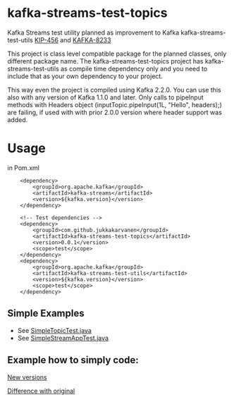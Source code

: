 # kafka-streams-test-topics
Kafka Streams test utility planned as improvement to Kafka kafka-streams-test-utils 
 [KIP-456](https://cwiki.apache.org/confluence/display/KAFKA/KIP-456:+Helper+classes+to+make+it+simpler+to+write+test+logic+with+TopologyTestDriver) and
 [KAFKA-8233](https://issues.apache.org/jira/browse/KAFKA-8233)
 
 This project is class level compatible package for the planned classes, only different package name.
 The kafka-streams-test-topics project has kafka-streams-test-utils as compile time dependency only and
 you need to include that as your own dependency to your project.
 
 This way even the project is compiled using Kafka 2.2.0. You can use this also with any version of Kafka 1.1.0 and later.
 Only calls to pipeInput methods with Headers object (inputTopic.pipeInput(1L, "Hello", headers);) are failing, if used with with prior 2.0.0 version where header support was added.

# Usage
in Pom.xml

        <dependency>
            <groupId>org.apache.kafka</groupId>
            <artifactId>kafka-streams</artifactId>
            <version>${kafka.version}</version>
        </dependency>

        <!-- Test dependencies -->
        <dependency>
            <groupId>com.github.jukkakarvanen</groupId>
            <artifactId>kafka-streams-test-topics</artifactId>
            <version>0.0.1</version>
            <scope>test</scope>
        </dependency>
        <dependency>
            <groupId>org.apache.kafka</groupId>
            <artifactId>kafka-streams-test-utils</artifactId>
            <version>${kafka.version}</version>
            <scope>test</scope>
        </dependency>
        

## Simple Examples
* See [SimpleTopicTest.java](src/test/java/com/github/jukkakarvanen/kafka/streams/test/SimpleTopicTest.java)
* See [SimpleStreamAppTest.java](examples/src/test/com/github/jukkakarvanen/kafka/streams/test/SimpleStreamAppTest.java)

## Example how to simply code:
[New versions](https://github.com/jukkakarvanen/kafka-streams-examples/blob/InputOutputTopic/src/test/java/io/confluent/examples/streams/WordCountLambdaExampleTest.java)

[Difference with original](https://github.com/jukkakarvanen/kafka-streams-examples/compare/TopologyTestDriver_tests...jukkakarvanen:InputOutputTopic#diff-eb92f3ffdd1c19905ffeba20a254eafc)

